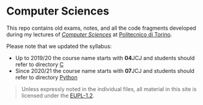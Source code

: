 Computer Sciences
=================

This repo contains old exams, notes, and all the code fragments developed during my lectures of [*Computer Sciences*](https://didattica.polito.it/pls/portal30/gap.pkg_guide.viewGap?p_cod_ins=07JCJLM&p_lang=EN) at [Politecnico di Torino](https://www.polito.it/?lang=en).

Please note that we updated the syllabus:

* Up to 2019/20 the course name starts with **04**JCJ and students should refer to directory [C](./C)
* Since 2020/21 the course name starts with **07**JCJ and students should refer to directory [Python](./Python)


> Unless expressly noted in the individual files, all material in this site is licensed under the [EUPL-1.2](https://eupl.eu/).
